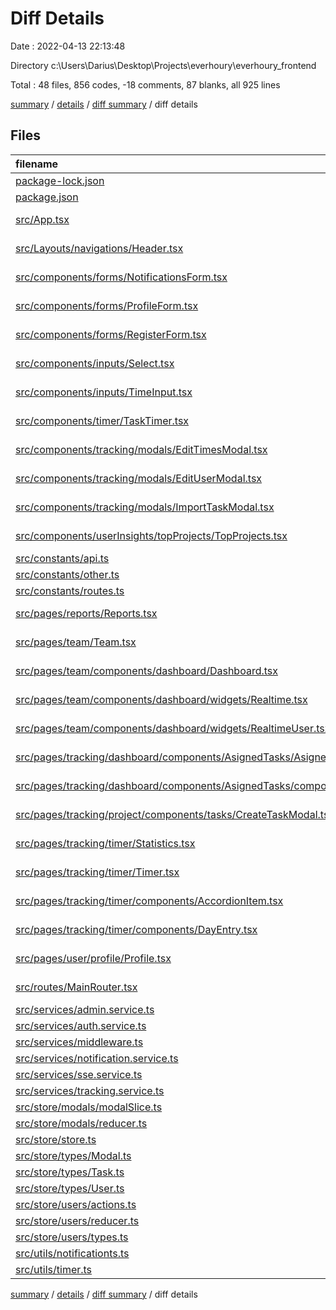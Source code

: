 # Diff Details

Date : 2022-04-13 22:13:48

Directory c:\Users\Darius\Desktop\Projects\everhoury\everhoury_frontend

Total : 48 files,  856 codes, -18 comments, 87 blanks, all 925 lines

[summary](results.md) / [details](details.md) / [diff summary](diff.md) / diff details

## Files
| filename | language | code | comment | blank | total |
| :--- | :--- | ---: | ---: | ---: | ---: |
| [package-lock.json](/package-lock.json) | JSON | -35 | 0 | 0 | -35 |
| [package.json](/package.json) | JSON | 5 | 0 | 0 | 5 |
| [src/App.tsx](/src/App.tsx) | TypeScript React | 28 | 0 | 1 | 29 |
| [src/Layouts/navigations/Header.tsx](/src/Layouts/navigations/Header.tsx) | TypeScript React | 4 | 0 | 0 | 4 |
| [src/components/forms/NotificationsForm.tsx](/src/components/forms/NotificationsForm.tsx) | TypeScript React | 70 | 0 | 3 | 73 |
| [src/components/forms/ProfileForm.tsx](/src/components/forms/ProfileForm.tsx) | TypeScript React | 85 | 0 | 4 | 89 |
| [src/components/forms/RegisterForm.tsx](/src/components/forms/RegisterForm.tsx) | TypeScript React | -1 | 0 | 0 | -1 |
| [src/components/inputs/Select.tsx](/src/components/inputs/Select.tsx) | TypeScript React | 2 | 0 | 0 | 2 |
| [src/components/inputs/TimeInput.tsx](/src/components/inputs/TimeInput.tsx) | TypeScript React | 64 | 0 | 4 | 68 |
| [src/components/timer/TaskTimer.tsx](/src/components/timer/TaskTimer.tsx) | TypeScript React | 2 | 0 | 0 | 2 |
| [src/components/tracking/modals/EditTimesModal.tsx](/src/components/tracking/modals/EditTimesModal.tsx) | TypeScript React | 95 | 0 | 6 | 101 |
| [src/components/tracking/modals/EditUserModal.tsx](/src/components/tracking/modals/EditUserModal.tsx) | TypeScript React | 21 | 0 | 3 | 24 |
| [src/components/tracking/modals/ImportTaskModal.tsx](/src/components/tracking/modals/ImportTaskModal.tsx) | TypeScript React | 89 | 3 | 11 | 103 |
| [src/components/userInsights/topProjects/TopProjects.tsx](/src/components/userInsights/topProjects/TopProjects.tsx) | TypeScript React | -1 | 0 | 0 | -1 |
| [src/constants/api.ts](/src/constants/api.ts) | TypeScript | 12 | 0 | 3 | 15 |
| [src/constants/other.ts](/src/constants/other.ts) | TypeScript | 1 | 0 | 1 | 2 |
| [src/constants/routes.ts](/src/constants/routes.ts) | TypeScript | 1 | 0 | 0 | 1 |
| [src/pages/reports/Reports.tsx](/src/pages/reports/Reports.tsx) | TypeScript React | 3 | 0 | 2 | 5 |
| [src/pages/team/Team.tsx](/src/pages/team/Team.tsx) | TypeScript React | 9 | 0 | 0 | 9 |
| [src/pages/team/components/dashboard/Dashboard.tsx](/src/pages/team/components/dashboard/Dashboard.tsx) | TypeScript React | 24 | 0 | 3 | 27 |
| [src/pages/team/components/dashboard/widgets/Realtime.tsx](/src/pages/team/components/dashboard/widgets/Realtime.tsx) | TypeScript React | 20 | 0 | 2 | 22 |
| [src/pages/team/components/dashboard/widgets/RealtimeUser.tsx](/src/pages/team/components/dashboard/widgets/RealtimeUser.tsx) | TypeScript React | 32 | 0 | 4 | 36 |
| [src/pages/tracking/dashboard/components/AsignedTasks/AsignedTasks.tsx](/src/pages/tracking/dashboard/components/AsignedTasks/AsignedTasks.tsx) | TypeScript React | 25 | 0 | 2 | 27 |
| [src/pages/tracking/dashboard/components/AsignedTasks/components/TasksList.tsx](/src/pages/tracking/dashboard/components/AsignedTasks/components/TasksList.tsx) | TypeScript React | 35 | 0 | 5 | 40 |
| [src/pages/tracking/project/components/tasks/CreateTaskModal.tsx](/src/pages/tracking/project/components/tasks/CreateTaskModal.tsx) | TypeScript React | 13 | 0 | 0 | 13 |
| [src/pages/tracking/timer/Statistics.tsx](/src/pages/tracking/timer/Statistics.tsx) | TypeScript React | -21 | -25 | -3 | -49 |
| [src/pages/tracking/timer/Timer.tsx](/src/pages/tracking/timer/Timer.tsx) | TypeScript React | 6 | 0 | 0 | 6 |
| [src/pages/tracking/timer/components/AccordionItem.tsx](/src/pages/tracking/timer/components/AccordionItem.tsx) | TypeScript React | 0 | 0 | -1 | -1 |
| [src/pages/tracking/timer/components/DayEntry.tsx](/src/pages/tracking/timer/components/DayEntry.tsx) | TypeScript React | 15 | 0 | 4 | 19 |
| [src/pages/user/profile/Profile.tsx](/src/pages/user/profile/Profile.tsx) | TypeScript React | 34 | 0 | 2 | 36 |
| [src/routes/MainRouter.tsx](/src/routes/MainRouter.tsx) | TypeScript React | 6 | 0 | 0 | 6 |
| [src/services/admin.service.ts](/src/services/admin.service.ts) | TypeScript | 6 | 0 | 1 | 7 |
| [src/services/auth.service.ts](/src/services/auth.service.ts) | TypeScript | 4 | 0 | 2 | 6 |
| [src/services/middleware.ts](/src/services/middleware.ts) | TypeScript | 4 | 1 | -1 | 4 |
| [src/services/notification.service.ts](/src/services/notification.service.ts) | TypeScript | 37 | 1 | 4 | 42 |
| [src/services/sse.service.ts](/src/services/sse.service.ts) | TypeScript | 22 | 0 | 3 | 25 |
| [src/services/tracking.service.ts](/src/services/tracking.service.ts) | TypeScript | 12 | 0 | 4 | 16 |
| [src/store/modals/modalSlice.ts](/src/store/modals/modalSlice.ts) | TypeScript | 13 | 0 | 3 | 16 |
| [src/store/modals/reducer.ts](/src/store/modals/reducer.ts) | TypeScript | 37 | 0 | 2 | 39 |
| [src/store/store.ts](/src/store/store.ts) | TypeScript | 4 | 0 | 0 | 4 |
| [src/store/types/Modal.ts](/src/store/types/Modal.ts) | TypeScript | 20 | 0 | 1 | 21 |
| [src/store/types/Task.ts](/src/store/types/Task.ts) | TypeScript | 4 | 0 | 1 | 5 |
| [src/store/types/User.ts](/src/store/types/User.ts) | TypeScript | 8 | 0 | 1 | 9 |
| [src/store/users/actions.ts](/src/store/users/actions.ts) | TypeScript | 10 | 0 | 1 | 11 |
| [src/store/users/reducer.ts](/src/store/users/reducer.ts) | TypeScript | 6 | 0 | 0 | 6 |
| [src/store/users/types.ts](/src/store/users/types.ts) | TypeScript | 8 | 0 | 5 | 13 |
| [src/utils/notificationts.ts](/src/utils/notificationts.ts) | TypeScript | 2 | 0 | 1 | 3 |
| [src/utils/timer.ts](/src/utils/timer.ts) | TypeScript | 16 | 2 | 3 | 21 |

[summary](results.md) / [details](details.md) / [diff summary](diff.md) / diff details
